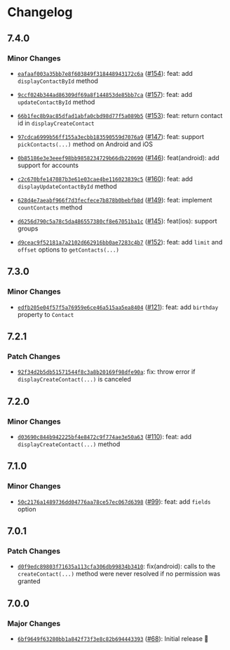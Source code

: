 # Changelog

## 7.4.0

### Minor Changes

- [`eafaaf003a35bb7e8f603849f318448943172c6a`](https://github.com/capawesome-team/capacitor-plugins-sponsorware/commit/eafaaf003a35bb7e8f603849f318448943172c6a) ([#154](https://github.com/capawesome-team/capacitor-plugins-sponsorware/pull/154)): feat: add `displayContactById` method

- [`9ccf024b344ad86309df69a8f144853de85bb7ca`](https://github.com/capawesome-team/capacitor-plugins-sponsorware/commit/9ccf024b344ad86309df69a8f144853de85bb7ca) ([#157](https://github.com/capawesome-team/capacitor-plugins-sponsorware/pull/157)): feat: add `updateContactById` method

- [`66b1fec8b9ac85dfad1abfa0cbd98d77f5a089b5`](https://github.com/capawesome-team/capacitor-plugins-sponsorware/commit/66b1fec8b9ac85dfad1abfa0cbd98d77f5a089b5) ([#153](https://github.com/capawesome-team/capacitor-plugins-sponsorware/pull/153)): feat: return contact id in `displayCreateContact`

- [`97cdca6999b56ff155a3ecbb183590559d7076a9`](https://github.com/capawesome-team/capacitor-plugins-sponsorware/commit/97cdca6999b56ff155a3ecbb183590559d7076a9) ([#147](https://github.com/capawesome-team/capacitor-plugins-sponsorware/pull/147)): feat: support `pickContacts(...)` method on Android and iOS

- [`0b85186e3e3eeef98bb9858234729b66db220690`](https://github.com/capawesome-team/capacitor-plugins-sponsorware/commit/0b85186e3e3eeef98bb9858234729b66db220690) ([#146](https://github.com/capawesome-team/capacitor-plugins-sponsorware/pull/146)): feat(android): add support for accounts

- [`c2c670bfe147087b3e61e03cae4be116023839c5`](https://github.com/capawesome-team/capacitor-plugins-sponsorware/commit/c2c670bfe147087b3e61e03cae4be116023839c5) ([#160](https://github.com/capawesome-team/capacitor-plugins-sponsorware/pull/160)): feat: add `displayUpdateContactById` method

- [`628d4e7aeabf966f7d3fecfece7b878b0bebfb8d`](https://github.com/capawesome-team/capacitor-plugins-sponsorware/commit/628d4e7aeabf966f7d3fecfece7b878b0bebfb8d) ([#149](https://github.com/capawesome-team/capacitor-plugins-sponsorware/pull/149)): feat: implement `countContacts` method

- [`d6256d790c5a78c5da486557380cf8e67051ba1c`](https://github.com/capawesome-team/capacitor-plugins-sponsorware/commit/d6256d790c5a78c5da486557380cf8e67051ba1c) ([#145](https://github.com/capawesome-team/capacitor-plugins-sponsorware/pull/145)): feat(ios): support groups

- [`d9ceac9f52181a7a2102d662916bb0ae7283c4b7`](https://github.com/capawesome-team/capacitor-plugins-sponsorware/commit/d9ceac9f52181a7a2102d662916bb0ae7283c4b7) ([#152](https://github.com/capawesome-team/capacitor-plugins-sponsorware/pull/152)): feat: add `limit` and `offset` options to `getContacts(...)`

## 7.3.0

### Minor Changes

- [`edfb205e04f57f5a76959e6ce46a515aa5ea8404`](https://github.com/capawesome-team/capacitor-plugins-sponsorware/commit/edfb205e04f57f5a76959e6ce46a515aa5ea8404) ([#121](https://github.com/capawesome-team/capacitor-plugins-sponsorware/pull/121)): feat: add `birthday` property to `Contact`

## 7.2.1

### Patch Changes

- [`92f34d2b5db51571544f8c3a8b20169f98dfe90a`](https://github.com/capawesome-team/capacitor-plugins-sponsorware/commit/92f34d2b5db51571544f8c3a8b20169f98dfe90a): fix: throw error if `displayCreateContact(...)` is canceled

## 7.2.0

### Minor Changes

- [`d03690c844b942225bf4e8472c9f774ae3e50a63`](https://github.com/capawesome-team/capacitor-plugins-sponsorware/commit/d03690c844b942225bf4e8472c9f774ae3e50a63) ([#110](https://github.com/capawesome-team/capacitor-plugins-sponsorware/pull/110)): feat: add `displayCreateContact(...)` method

## 7.1.0

### Minor Changes

- [`50c2176a1489736dd04776aa78ce57ec067d6398`](https://github.com/capawesome-team/capacitor-plugins-sponsorware/commit/50c2176a1489736dd04776aa78ce57ec067d6398) ([#99](https://github.com/capawesome-team/capacitor-plugins-sponsorware/pull/99)): feat: add `fields` option

## 7.0.1

### Patch Changes

- [`d0f9edc89803f71635a113cfa306db99834b3410`](https://github.com/capawesome-team/capacitor-plugins-sponsorware/commit/d0f9edc89803f71635a113cfa306db99834b3410): fix(android): calls to the `createContact(...)` method were never resolved if no permission was granted

## 7.0.0

### Major Changes

- [`6bf9649f63280bb1a842f73f3e8c82b694443393`](https://github.com/capawesome-team/capacitor-plugins-sponsorware/commit/6bf9649f63280bb1a842f73f3e8c82b694443393) ([#68](https://github.com/capawesome-team/capacitor-plugins-sponsorware/pull/68)): Initial release 🎉
